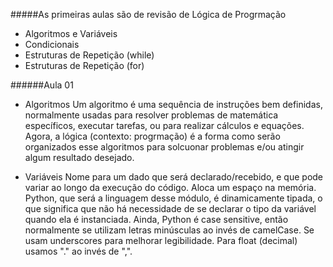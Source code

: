#####As primeiras aulas são de revisão de Lógica de Progrmação
- Algoritmos e Variáveis
- Condicionais
- Estruturas de Repetição (while)
- Estruturas de Repetição  (for)

######Aula 01

- Algoritmos
Um algoritmo é uma sequência de instruções bem definidas, normalmente usadas para resolver problemas de matemática específicos, executar tarefas, ou para realizar cálculos e equações.
Agora, a lógica (contexto: progrmação) é a forma como serão organizados esse algoritmos para solcuonar problemas e/ou atingir algum resultado desejado.

- Variáveis
Nome para um dado que será declarado/recebido, e que pode variar ao longo da execução do código. Aloca um espaço na memória.
Python, que será a linguagem desse módulo, é dinamicamente tipada, o que significa que não há necessidade de se declarar o tipo da variável quando ela é instanciada. Ainda, Python é case sensitive, então normalmente se utilizam letras minúsculas ao invés de camelCase. Se usam underscores para melhorar legibilidade. Para float (decimal) usamos "." ao invés de ",".

